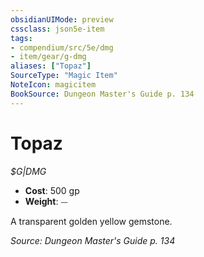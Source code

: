 ```yaml
---
obsidianUIMode: preview
cssclass: json5e-item
tags:
- compendium/src/5e/dmg
- item/gear/g-dmg
aliases: ["Topaz"]
SourceType: "Magic Item"
NoteIcon: magicitem
BookSource: Dungeon Master's Guide p. 134
---
```

# Topaz
*$G|DMG*  

- **Cost**: 500 gp
- **Weight**: ⏤

A transparent golden yellow gemstone.

*Source: Dungeon Master's Guide p. 134*